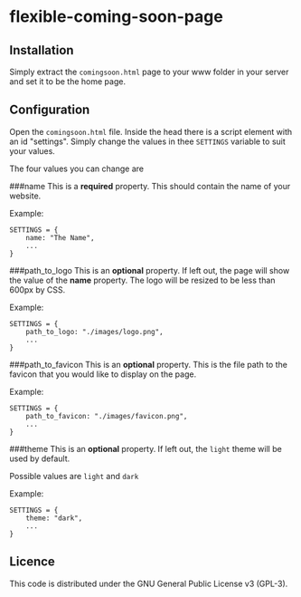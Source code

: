flexible-coming-soon-page
===

Installation
---
Simply extract the `comingsoon.html` page to your www folder in your server and set it to be the home page.

Configuration
---
Open the `comingsoon.html` file.  Inside the head there is a script element with an id "settings".  Simply change the values in thee `SETTINGS` variable to suit your values.

The four values you can change are

###name
This is a **required** property.  This should contain the name of your website.

Example:

    SETTINGS = {
        name: "The Name",
        ...
    }

###path\_to\_logo
This is an **optional** property.  If left out, the page will show the value of the **name** property.  The logo will be resized to be less than 600px by CSS.

Example:

    SETTINGS = {
        path_to_logo: "./images/logo.png",
        ...
    }

###path\_to\_favicon
This is an **optional** property.  This is the file path to the favicon that you would like to display on the page.

Example:

    SETTINGS = {
        path_to_favicon: "./images/favicon.png",
        ...
    }

###theme
This is an **optional** property.  If left out, the `light` theme will be used by default.

Possible values are `light` and `dark`

Example:

    SETTINGS = {
        theme: "dark",
        ...
    }

Licence
---
This code is distributed under the GNU General Public License v3 (GPL-3).